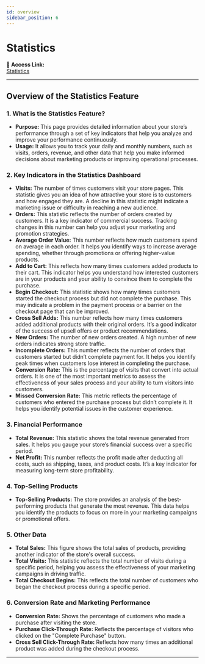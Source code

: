 ```yaml
---
id: overview
sidebar_position: 6
---
```


# Statistics

**🔗 Access Link:**  
[Statistics](https://app.easy-orders.net/#/)

---

## Overview of the Statistics Feature

### 1. **What is the Statistics Feature?**

- **Purpose:** This page provides detailed information about your store’s performance through a set of key indicators that help you analyze and improve your performance continuously.
- **Usage:** It allows you to track your daily and monthly numbers, such as visits, orders, revenue, and other data that help you make informed decisions about marketing products or improving operational processes.

### 2. **Key Indicators in the Statistics Dashboard**

- **Visits:** The number of times customers visit your store pages. This statistic gives you an idea of how attractive your store is to customers and how engaged they are. A decline in this statistic might indicate a marketing issue or difficulty in reaching a new audience.
- **Orders:** This statistic reflects the number of orders created by customers. It is a key indicator of commercial success. Tracking changes in this number can help you adjust your marketing and promotion strategies.
- **Average Order Value:** This number reflects how much customers spend on average in each order. It helps you identify ways to increase average spending, whether through promotions or offering higher-value products.
- **Add to Cart:** This reflects how many times customers added products to their cart. This indicator helps you understand how interested customers are in your products and your ability to convince them to complete the purchase.
- **Begin Checkout:** This statistic shows how many times customers started the checkout process but did not complete the purchase. This may indicate a problem in the payment process or a barrier on the checkout page that can be improved.
- **Cross Sell Adds:** This number reflects how many times customers added additional products with their original orders. It’s a good indicator of the success of upsell offers or product recommendations.
- **New Orders:** The number of new orders created. A high number of new orders indicates strong store traffic.
- **Incomplete Orders:** This number reflects the number of orders that customers started but didn’t complete payment for. It helps you identify peak times when customers lose interest in completing the purchase.
- **Conversion Rate:** This is the percentage of visits that convert into actual orders. It is one of the most important metrics to assess the effectiveness of your sales process and your ability to turn visitors into customers.
- **Missed Conversion Rate:** This metric reflects the percentage of customers who entered the purchase process but didn’t complete it. It helps you identify potential issues in the customer experience.

### 3. **Financial Performance**

- **Total Revenue:** This statistic shows the total revenue generated from sales. It helps you gauge your store’s financial success over a specific period.
- **Net Profit:** This number reflects the profit made after deducting all costs, such as shipping, taxes, and product costs. It’s a key indicator for measuring long-term store profitability.

### 4. **Top-Selling Products**

- **Top-Selling Products:** The store provides an analysis of the best-performing products that generate the most revenue. This data helps you identify the products to focus on more in your marketing campaigns or promotional offers.

### 5. **Other Data**

- **Total Sales:** This figure shows the total sales of products, providing another indicator of the store's overall success.
- **Total Visits:** This statistic reflects the total number of visits during a specific period, helping you assess the effectiveness of your marketing campaigns in driving traffic.
- **Total Checkout Begins:** This reflects the total number of customers who began the checkout process during a specific period.

### 6. **Conversion Rate and Marketing Performance**

- **Conversion Rate:** Shows the percentage of customers who made a purchase after visiting the store.
- **Purchase Click-Through Rate:** Reflects the percentage of visitors who clicked on the "Complete Purchase" button.
- **Cross Sell Click-Through Rate:** Reflects how many times an additional product was added during the checkout process.

---
